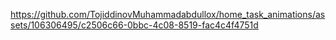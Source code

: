 

https://github.com/TojiddinovMuhammadabdullox/home_task_animations/assets/106306495/c2506c66-0bbc-4c08-8519-fac4c4f4751d

